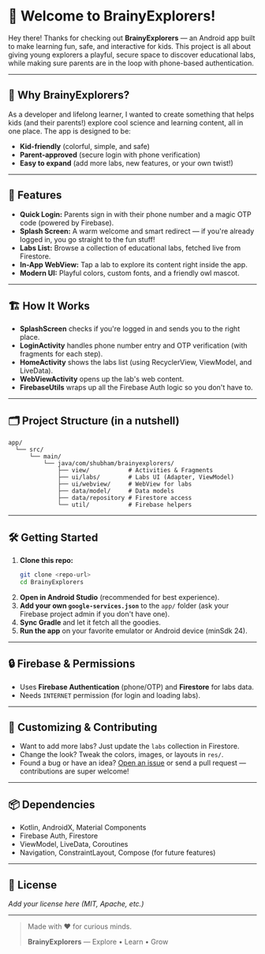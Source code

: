 # 👋 Welcome to BrainyExplorers!

Hey there! Thanks for checking out **BrainyExplorers** — an Android app built to make learning fun, safe, and interactive for kids. This project is all about giving young explorers a playful, secure space to discover educational labs, while making sure parents are in the loop with phone-based authentication. 

---

## 🌟 Why BrainyExplorers?

As a developer and lifelong learner, I wanted to create something that helps kids (and their parents!) explore cool science and learning content, all in one place. The app is designed to be:
- **Kid-friendly** (colorful, simple, and safe)
- **Parent-approved** (secure login with phone verification)
- **Easy to expand** (add more labs, new features, or your own twist!)

---

## 🚀 Features

- **Quick Login:** Parents sign in with their phone number and a magic OTP code (powered by Firebase).
- **Splash Screen:** A warm welcome and smart redirect — if you're already logged in, you go straight to the fun stuff!
- **Labs List:** Browse a collection of educational labs, fetched live from Firestore.
- **In-App WebView:** Tap a lab to explore its content right inside the app.
- **Modern UI:** Playful colors, custom fonts, and a friendly owl mascot.

---

## 🏗️ How It Works

- **SplashScreen** checks if you're logged in and sends you to the right place.
- **LoginActivity** handles phone number entry and OTP verification (with fragments for each step).
- **HomeActivity** shows the labs list (using RecyclerView, ViewModel, and LiveData).
- **WebViewActivity** opens up the lab's web content.
- **FirebaseUtils** wraps up all the Firebase Auth logic so you don't have to.

---

## 🗂️ Project Structure (in a nutshell)

```
app/
  └── src/
      └── main/
          └── java/com/shubham/brainyexplorers/
              ├── view/           # Activities & Fragments
              ├── ui/labs/        # Labs UI (Adapter, ViewModel)
              ├── ui/webview/     # WebView for labs
              ├── data/model/     # Data models
              ├── data/repository # Firestore access
              └── util/           # Firebase helpers
```

---

## 🛠️ Getting Started

1. **Clone this repo:**
   ```sh
   git clone <repo-url>
   cd BrainyExplorers
   ```
2. **Open in Android Studio** (recommended for best experience).
3. **Add your own `google-services.json`** to the `app/` folder (ask your Firebase project admin if you don't have one).
4. **Sync Gradle** and let it fetch all the goodies.
5. **Run the app** on your favorite emulator or Android device (minSdk 24).

---

## 🔒 Firebase & Permissions
- Uses **Firebase Authentication** (phone/OTP) and **Firestore** for labs data.
- Needs `INTERNET` permission (for login and loading labs).

---

## 🧩 Customizing & Contributing
- Want to add more labs? Just update the `labs` collection in Firestore.
- Change the look? Tweak the colors, images, or layouts in `res/`.
- Found a bug or have an idea? [Open an issue](#) or send a pull request — contributions are super welcome!

---

## 📦 Dependencies
- Kotlin, AndroidX, Material Components
- Firebase Auth, Firestore
- ViewModel, LiveData, Coroutines
- Navigation, ConstraintLayout, Compose (for future features)

---

## 📄 License
*Add your license here (MIT, Apache, etc.)*

---

> Made with ❤️ for curious minds. 
>
> **BrainyExplorers** — Explore • Learn • Grow 
